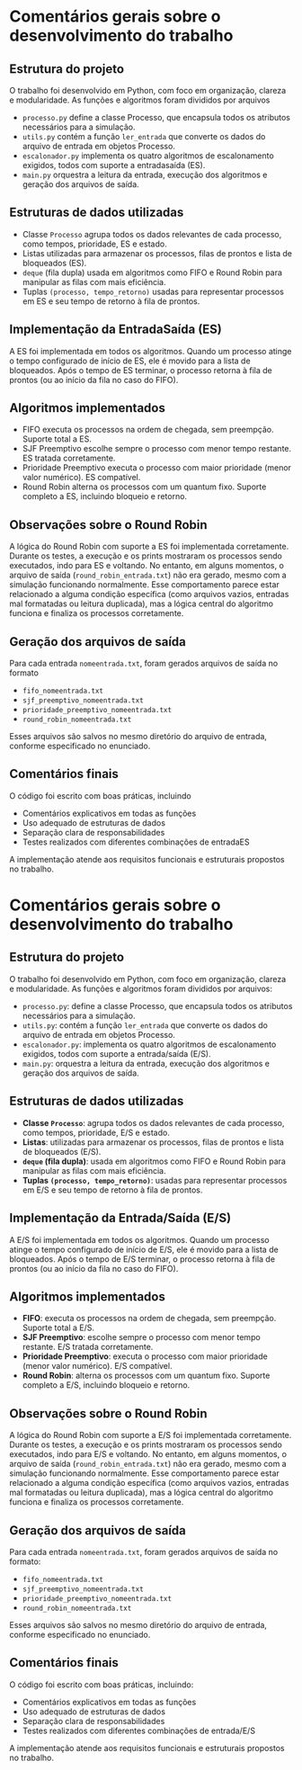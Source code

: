 # Comentários gerais sobre o desenvolvimento do trabalho

## Estrutura do projeto

O trabalho foi desenvolvido em Python, com foco em organização, clareza e modularidade. As funções e algoritmos foram divididos por arquivos

- `processo.py` define a classe Processo, que encapsula todos os atributos necessários para a simulação.
- `utils.py` contém a função `ler_entrada` que converte os dados do arquivo de entrada em objetos Processo.
- `escalonador.py` implementa os quatro algoritmos de escalonamento exigidos, todos com suporte a entradasaída (ES).
- `main.py` orquestra a leitura da entrada, execução dos algoritmos e geração dos arquivos de saída.

## Estruturas de dados utilizadas

- Classe `Processo` agrupa todos os dados relevantes de cada processo, como tempos, prioridade, ES e estado.
- Listas utilizadas para armazenar os processos, filas de prontos e lista de bloqueados (ES).
- `deque` (fila dupla) usada em algoritmos como FIFO e Round Robin para manipular as filas com mais eficiência.
- Tuplas `(processo, tempo_retorno)` usadas para representar processos em ES e seu tempo de retorno à fila de prontos.

## Implementação da EntradaSaída (ES)

A ES foi implementada em todos os algoritmos. Quando um processo atinge o tempo configurado de início de ES, ele é movido para a lista de bloqueados. Após o tempo de ES terminar, o processo retorna à fila de prontos (ou ao início da fila no caso do FIFO).

## Algoritmos implementados

- FIFO executa os processos na ordem de chegada, sem preempção. Suporte total a ES.
- SJF Preemptivo escolhe sempre o processo com menor tempo restante. ES tratada corretamente.
- Prioridade Preemptivo executa o processo com maior prioridade (menor valor numérico). ES compatível.
- Round Robin alterna os processos com um quantum fixo. Suporte completo a ES, incluindo bloqueio e retorno.

## Observações sobre o Round Robin

A lógica do Round Robin com suporte a ES foi implementada corretamente. Durante os testes, a execução e os prints mostraram os processos sendo executados, indo para ES e voltando. No entanto, em alguns momentos, o arquivo de saída (`round_robin_entrada.txt`) não era gerado, mesmo com a simulação funcionando normalmente. Esse comportamento parece estar relacionado a alguma condição específica (como arquivos vazios, entradas mal formatadas ou leitura duplicada), mas a lógica central do algoritmo funciona e finaliza os processos corretamente.

## Geração dos arquivos de saída

Para cada entrada `nomeentrada.txt`, foram gerados arquivos de saída no formato

- `fifo_nomeentrada.txt`
- `sjf_preemptivo_nomeentrada.txt`
- `prioridade_preemptivo_nomeentrada.txt`
- `round_robin_nomeentrada.txt`

Esses arquivos são salvos no mesmo diretório do arquivo de entrada, conforme especificado no enunciado.

## Comentários finais

O código foi escrito com boas práticas, incluindo
- Comentários explicativos em todas as funções
- Uso adequado de estruturas de dados
- Separação clara de responsabilidades
- Testes realizados com diferentes combinações de entradaES

A implementação atende aos requisitos funcionais e estruturais propostos no trabalho.
# Comentários gerais sobre o desenvolvimento do trabalho

## Estrutura do projeto

O trabalho foi desenvolvido em Python, com foco em organização, clareza e modularidade. As funções e algoritmos foram divididos por arquivos:

- `processo.py`: define a classe Processo, que encapsula todos os atributos necessários para a simulação.
- `utils.py`: contém a função `ler_entrada` que converte os dados do arquivo de entrada em objetos Processo.
- `escalonador.py`: implementa os quatro algoritmos de escalonamento exigidos, todos com suporte a entrada/saída (E/S).
- `main.py`: orquestra a leitura da entrada, execução dos algoritmos e geração dos arquivos de saída.

## Estruturas de dados utilizadas

- **Classe `Processo`**: agrupa todos os dados relevantes de cada processo, como tempos, prioridade, E/S e estado.
- **Listas**: utilizadas para armazenar os processos, filas de prontos e lista de bloqueados (E/S).
- **`deque` (fila dupla)**: usada em algoritmos como FIFO e Round Robin para manipular as filas com mais eficiência.
- **Tuplas `(processo, tempo_retorno)`**: usadas para representar processos em E/S e seu tempo de retorno à fila de prontos.

## Implementação da Entrada/Saída (E/S)

A E/S foi implementada em todos os algoritmos. Quando um processo atinge o tempo configurado de início de E/S, ele é movido para a lista de bloqueados. Após o tempo de E/S terminar, o processo retorna à fila de prontos (ou ao início da fila no caso do FIFO).

## Algoritmos implementados

- **FIFO**: executa os processos na ordem de chegada, sem preempção. Suporte total a E/S.
- **SJF Preemptivo**: escolhe sempre o processo com menor tempo restante. E/S tratada corretamente.
- **Prioridade Preemptivo**: executa o processo com maior prioridade (menor valor numérico). E/S compatível.
- **Round Robin**: alterna os processos com um quantum fixo. Suporte completo a E/S, incluindo bloqueio e retorno.

## Observações sobre o Round Robin

A lógica do Round Robin com suporte a E/S foi implementada corretamente. Durante os testes, a execução e os prints mostraram os processos sendo executados, indo para E/S e voltando. No entanto, em alguns momentos, o arquivo de saída (`round_robin_entrada.txt`) não era gerado, mesmo com a simulação funcionando normalmente. Esse comportamento parece estar relacionado a alguma condição específica (como arquivos vazios, entradas mal formatadas ou leitura duplicada), mas a lógica central do algoritmo funciona e finaliza os processos corretamente.

## Geração dos arquivos de saída

Para cada entrada `nomeentrada.txt`, foram gerados arquivos de saída no formato:

- `fifo_nomeentrada.txt`
- `sjf_preemptivo_nomeentrada.txt`
- `prioridade_preemptivo_nomeentrada.txt`
- `round_robin_nomeentrada.txt`

Esses arquivos são salvos no mesmo diretório do arquivo de entrada, conforme especificado no enunciado.

## Comentários finais

O código foi escrito com boas práticas, incluindo:
- Comentários explicativos em todas as funções
- Uso adequado de estruturas de dados
- Separação clara de responsabilidades
- Testes realizados com diferentes combinações de entrada/E/S

A implementação atende aos requisitos funcionais e estruturais propostos no trabalho.
